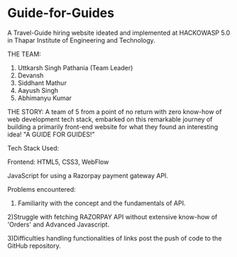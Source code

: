 # Guide-for-Guides
A Travel-Guide hiring website ideated and implemented at HACKOWASP 5.0 in Thapar Institute of Engineering and Technology.

THE TEAM:

1) Uttkarsh Singh Pathania (Team Leader)
2) Devansh
3) Siddhant Mathur
4) Aayush Singh
5) Abhimanyu Kumar

THE STORY: A team of 5 from a point of no return with zero know-how of web development tech stack, embarked on this remarkable journey of building a primarily front-end website for what they found an interesting idea! "A GUIDE FOR GUIDES!"

Tech Stack Used:

Frontend: HTML5, CSS3, WebFlow

JavaScript for using a Razorpay payment gateway API.

Problems encountered:

1) Familiarity with the concept and the fundamentals of API.
   
2)Struggle with fetching RAZORPAY API without extensive know-how of 'Orders' and Advanced Javascript.

3)Difficulties handling functionalities of links post the push of code to the GitHub repository.
